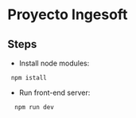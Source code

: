 # Proyecto Ingesoft 

## Steps

- Install node modules:
 ~~~
  npm istall
 ~~~
- Run front-end server:
~~~
  npm run dev
~~~
